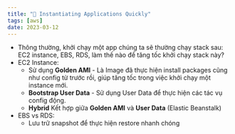 ```yaml
---
title: "🌱 Instantiating Applications Quickly"
tags: [aws]
date: 2023-03-12
---
```


- Thông thường, khởi chạy một app chúng ta sẽ thường chạy stack sau: EC2 instance, EBS, RDS, làm thế nào để tăng tốc khởi chạy stack này?
- EC2 Instance:
	- Sử dụng **Golden AMI** - Là Image đã thực hiện install packages cũng như config từ trước rồi, giúp tăng tốc trong việc khởi chạy một instance mới.
	- **Bootstrap User Data** - Sử dụng User Data để thực hiện các tác vụ config động.
	- **Hybrid** Kết hợp giữa **Golden AMI** và **User Data** (Elastic Beanstalk)
- EBS vs RDS:
	- Lưu trữ snapshot để thực hiện restore nhanh chóng 
